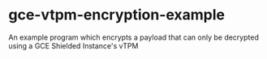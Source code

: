# gce-vtpm-encryption-example
An example program which encrypts a payload that can only be decrypted using a GCE Shielded Instance's vTPM
